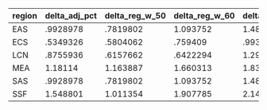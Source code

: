|region |   delta_adj_pct |   delta_reg_w_50  |  delta_reg_w_60  |  delta_reg_w_70 |   delta_reg_w_80 |   delta_reg_w_90  |
|-----	|------------	|-----------	|-----------	|-----------	|-----------	|-----------	|
|EAS| .9928978    | .7819802  | 1.093752  | 1.480744  | 1.83555   | 2.320322  |
|ECS| .5349326    | .5804062  | .759409   | .9935608  | 1.250891  | 1.509056  |
|LCN|  .8755936   | .6157662  | .6422294  | 1.290895  | 1.808433  | 2.015895  |
|MEA| 1.18114     | 1.163887  | 1.660313  | 1.836901  | 2.49155   | 3.300629 |
|SAS| .9928978    | .7819802  | 1.093752  | 1.480744  | 1.83555   | 2.320322  |
|SSF|  1.548801   | 1.011354  | 1.907785  | 2.141911  | 2.655576  | 3.458876|
